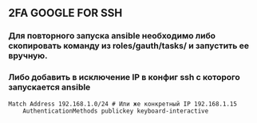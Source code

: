 ## 2FA GOOGLE FOR SSH

### Для повторного запуска ansible необходимо либо скопировать команду из roles/gauth/tasks/ и запустить ее вручную. 
### Либо добавить в исключение IP в конфиг ssh с которого запускается ansible

```
Match Address 192.168.1.0/24 # Или же конкретный IP 192.168.1.15
    AuthenticationMethods publickey keyboard-interactive
```
